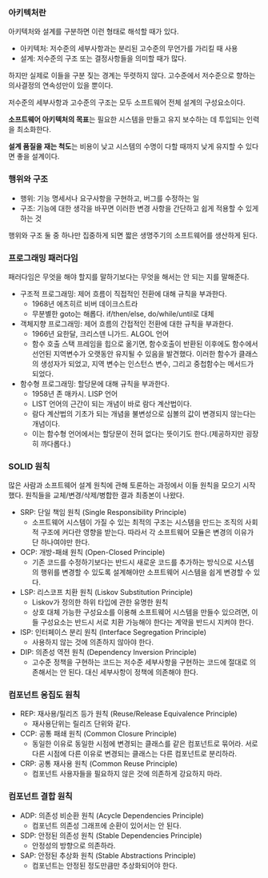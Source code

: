 ### 아키텍처란
아키텍처와 설계를 구분하면 이런 형태로 해석할 때가 있다.
- 아키텍처: 저수준의 세부사항과는 분리된 고수준의 무언가를 가리킬 때 사용
- 설계: 저수준의 구조 또는 결정사항들을 의미할 때가 많다.

하지만 실제로 이들을 구분 짖는 경계는 뚜렷하지 않다. 고수준에서 저수준으로 향하는 의사결정의 연속성만이 있을 뿐이다.

저수준의 세부사항과 고수준의 구조는 모두 소프트웨어 전체 설계의 구성요소이다.

**소프트웨어 아키텍처의 목표**는 필요한 시스템을 만들고 유지 보수하는 데 투입되는 인력을 최소화한다.

**설계 품질을 재는 척도**는 비용이 낮고 시스템의 수명이 다할 때까지 낮게 유지할 수 있다면 좋을 설계이다.

### 행위와 구조
- 행위: 기능 명세서나 요구사항을 구현하고, 버그를 수정하는 일
- 구조: 기능에 대한 생각을 바꾸면 이러한 변경 사항을 간단하고 쉽게 적용할 수 있게 하는 것

행위와 구조 둘 중 하나만 집중하게 되면 짧은 생명주기의 소프트웨어를 생산하게 된다.

### 프로그래밍 패러다임
패러다임은 무엇을 해야 할지를 말하기보다는 무엇을 해서는 안 되는 지를 말해준다.

- 구조적 프로그래밍: 제어 흐름이 직접적인 전환에 대해 규칙을 부과한다.
  - 1968년 에츠히르 비버 데이크스트라
  - 무분별한 goto는 해롭다. if/then/else, do/while/until로 대체
- 객체지향 프로그래밍: 제어 흐름의 간접적인 전환에 대한 규칙을 부과한다.
  - 1966년 요한달, 크리스덴 니가드. ALGOL 언어
  - 함수 호출 스택 프레임을 힙으로 옮기면, 함수호출이 반환된 이후에도 함수에서 선언된 지역변수가 오랫동안 유지될 수 있음을 발견했다.
    이러한 함수가 클래스의 생성자가 되었고, 지역 변수는 인스턴스 변수, 그리고 중첩함수는 메서드가 되었다.
- 함수형 프로그래밍: 할당문에 대해 규칙을 부과한다.
  - 1958년 존 매카시. LISP 언어
  - LIST 언어의 근간이 되는 개념이 바로 람다 계산법이다.
  - 람다 계산법의 기초가 되는 개념을 불변성으로 심볼의 값이 변경되지 않는다는 개념이다.
  - 이는 함수형 언어에서는 할당문이 전혀 없다는 뜻이기도 한다.(제공하지만 굉장히 까다롭다.)

### SOLID 원칙
많은 사람과 소프트웨어 설계 원칙에 관해 토론하는 과정에서 이들 원칙을 모으기 시작했다. 원칙들을 교체/변경/삭제/병합한 결과 최종본이 나왔다.

- SRP: 단일 책임 원칙 (Single Responsibility Principle)
  - 소프트웨어 시스템이 가질 수 있는 최적의 구조는 시스템을 만드는 조직의 사회적 구조에 커다란 영향을 받는다. 따라서 각 소프트웨어 모듈은 변경의 이유가 단 하나여야만 한다.
- OCP: 개방-패쇄 원칙 (Open-Closed Principle)
  - 기존 코드를 수정하기보다는 반드시 새로운 코드를 추가하는 방식으로 시스템의 행위를 변경할 수 있도록 설계해야만 소프트웨어 시스템을 쉽게 변경할 수 있다.
- LSP: 리스코프 치환 원칙 (Liskov Substitution Principle)
  - Liskov가 정의한 하위 타입에 관한 유명한 원칙
  - 상호 대체 가능한 구성요소를 이용해 소프트웨어 시스템을 만들수 있으려면, 이들 구성요소는 반드시 서로 치환 가능해야 한다는 계약을 반드시 지켜야 한다.
- ISP: 인터페이스 분리 원칙 (Interface Segregation Principle)
  - 사용하지 않는 것에 의존하지 않아야 한다.
- DIP: 의존성 역전 원칙 (Dependency Inversion Principle)
  - 고수준 정책을 구현하는 코드는 저수준 세부사항을 구현하는 코드에 절대로 의존해서는 안 된다. 대신 세부사항이 정책에 의존해야 한다.

### 컴포넌트 응집도 원칙
- REP: 재사용/릴리즈 등가 원칙 (Reuse/Release Equivalence Principle)
  - 재사용단위는 릴리즈 단위와 같다.
- CCP: 공통 패쇄 원칙 (Common Closure Principle)
  - 동일한 이유로 동일한 시점에 변경되는 클래스를 같은 컴포넌트로 묶어라. 서로 다른 시점에 다른 이유로 변경되는 클래스는 다른 컴포넌트로 분리하라.
- CRP: 공통 재사용 원칙 (Common Reuse Principle)
  - 컴포넌트 사용자들을 필요하지 않은 것에 의존하게 강요하지 마라.

### 컴포넌트 결합 원칙
- ADP: 의존성 비순환 원칙 (Acycle Dependencies Principle)
  - 컴포넌트 의존성 그래프에 순환이 있어서는 안 된다.
- SDP: 안정된 의존성 원칙 (Stable Dependencies Principle)
  - 안정성의 방향으로 의존하라.
- SAP: 안정된 추상화 원칙 (Stable Abstractions Principle)
  - 컴포넌트는 안정된 정도만큼만 추상화되어야 한다.
